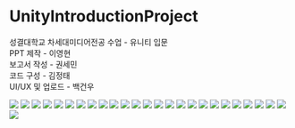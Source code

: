 # UnityIntroductionProject
성결대학교 차세대미디어전공 수업 - 유니티 입문
<br>
PPT 제작 - 이영현
<br>
보고서 작성 - 권세민
<br>
코드 구성 - 김정태
<br>
UI/UX 및 업로드 - 백건우
<br>

<img src = "Presentation_Image/유니티입문-01.png">
<img src = "Presentation_Image/유니티입문-02.png">
<img src = "Presentation_Image/유니티입문-03.png">
<img src = "Presentation_Image/유니티입문-04.png">
<img src = "Presentation_Image/유니티입문-05.png">
<img src = "Presentation_Image/유니티입문-06.png">
<img src = "Presentation_Image/유니티입문-07.png">
<img src = "Presentation_Image/유니티입문-08.png">
<img src = "Presentation_Image/유니티입문-09.png">
<img src = "Presentation_Image/유니티입문-10.png">
<img src = "Presentation_Image/유니티입문-11.png">
<img src = "Presentation_Image/유니티입문-12.png">
<img src = "Presentation_Image/유니티입문-13.png">
<img src = "Presentation_Image/유니티입문-14.png">
<img src = "Presentation_Image/유니티입문-15.png">
<img src = "Presentation_Image/유니티입문-16.png">
<img src = "Presentation_Image/유니티입문-17.png">
<img src = "Presentation_Image/유니티입문-18.png">
<img src = "Presentation_Image/유니티입문-19.png">
<img src = "Presentation_Image/유니티입문-20.png">
<img src = "Presentation_Image/유니티입문-21.png">
<img src = "Presentation_Image/유니티입문-22.png">
<img src = "Presentation_Image/유니티입문-23.png">
<img src = "Presentation_Image/유니티입문-24.png">
<img src = "Presentation_Image/유니티입문-25.png">
<img src = "Presentation_Image/유니티입문-26.png">
